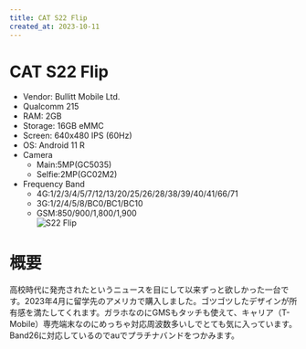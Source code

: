 ```yaml
---
title: CAT S22 Flip
created_at: 2023-10-11
---
```


# CAT S22 Flip
- Vendor: Bullitt Mobile Ltd.
- Qualcomm 215
- RAM: 2GB
- Storage: 16GB eMMC
- Screen: 640x480 IPS (60Hz)
- OS: Android 11 R
- Camera
  - Main:5MP(GC5035)
  - Selfie:2MP(GC02M2)
- Frequency Band
  - 4G:1/2/3/4/5/7/12/13/20/25/26/28/38/39/40/41/66/71
  - 3G:1/2/4/5/8/BC0/BC1/BC10
  - GSM:850/900/1,800/1,900 <br>
![S22 Flip](https://i.imgur.com/7Obzxfq.jpg)

# 概要
高校時代に発売されたというニュースを目にして以来ずっと欲しかった一台です。2023年4月に留学先のアメリカで購入しました。ゴツゴツしたデザインが所有感を満たしてくれます。ガラホなのにGMSもタッチも使えて、キャリア（T-Mobile）専売端末なのにめっちゃ対応周波数多いしでとても気に入っています。Band26に対応しているのでauでプラチナバンドをつかみます。
